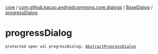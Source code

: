 [core](../../index.md) / [com.github.kacso.androidcommons.core.dialogs](../index.md) / [BaseDialog](index.md) / [progressDialog](.)

# progressDialog

`protected open val progressDialog: `[`AbstractProgressDialog`](../-abstract-progress-dialog/index.md)